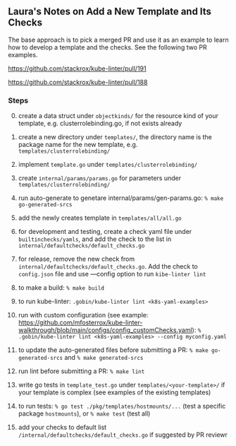
## Laura's Notes on Add a New Template and Its Checks ##

The base approach is to pick a merged PR and use it as an example to learn how to develop a template and the checks. See the following two PR examples.

https://github.com/stackrox/kube-linter/pull/191

https://github.com/stackrox/kube-linter/pull/188

### Steps ###

0. create a data struct under `objectkinds/` for the resource kind of your template, e.g. clusterrolebinding.go, if not exists already
1. create a new directory under `templates/`, the directory name is the package name for the new template, e.g. `templates/clusterrolebinding/` 
2. implement `template.go` under `templates/clusterrolebinding/`
3. create `internal/params/params.go` for parameters under `templates/clusterrolebinding/`
4. run auto-generate to genetare internal/params/gen-params.go: 
	`% make go-generated-srcs`
5. add the newly creates template in `templates/all/all.go`
6. for development and testing, create a check yaml file under `builtinchecks/yamls`, and add the check to the list in `internal/defaultchecks/default_checks.go`
7. for release, remove the new check from `internal/defaultchecks/default_checks.go`. Add the check to `config.json` file and use —config option to run `kibe-linter lint`

8. to make a build: `% make build`
9. to run kube-linter: `.gobin/kube-linter lint <k8s-yaml-examples>`
	 
10. run with custom configuration (see example: https://github.com/mfosterrox/kube-linter-walkthrough/blob/main/configs/config_customChecks.yaml): 
  `% .gobin/kube-linter lint <k8s-yaml-examples> --config myconfig.yaml`

11. to update the auto-generated files before submitting a PR: `% make go-generated-srcs` and `% make generated-srcs`
  
12. run lint before submitting a PR: `% make lint`

13. write go tests in `template_test.go`  under `templates/<your-template>/` if your template is complex (see examples of the existing templates)
14. to run tests: `% go test ./pkg/templates/hostmounts/...` (test a specific package `hostmounts`), or `% make test` (test all)

15. add your checks to default list `/internal/defaultchecks/default_checks.go` if suggested by PR reviewr


